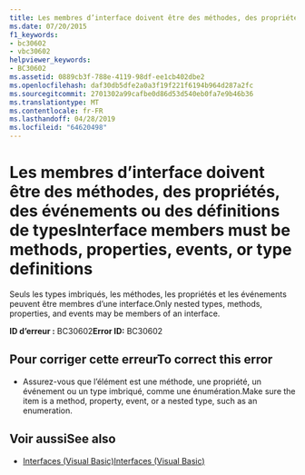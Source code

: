 ```yaml
---
title: Les membres d’interface doivent être des méthodes, des propriétés, des événements ou des définitions de types
ms.date: 07/20/2015
f1_keywords:
- bc30602
- vbc30602
helpviewer_keywords:
- BC30602
ms.assetid: 0889cb3f-788e-4119-98df-ee1cb402dbe2
ms.openlocfilehash: daf30db5dfe2a0a3f19f221f6194b964d287a2fc
ms.sourcegitcommit: 2701302a99cafbe0d86d53d540eb0fa7e9b46b36
ms.translationtype: MT
ms.contentlocale: fr-FR
ms.lasthandoff: 04/28/2019
ms.locfileid: "64620498"
---
```

# <a name="interface-members-must-be-methods-properties-events-or-type-definitions"></a><span data-ttu-id="160a0-102">Les membres d’interface doivent être des méthodes, des propriétés, des événements ou des définitions de types</span><span class="sxs-lookup"><span data-stu-id="160a0-102">Interface members must be methods, properties, events, or type definitions</span></span>
<span data-ttu-id="160a0-103">Seuls les types imbriqués, les méthodes, les propriétés et les événements peuvent être membres d’une interface.</span><span class="sxs-lookup"><span data-stu-id="160a0-103">Only nested types, methods, properties, and events may be members of an interface.</span></span>  
  
 <span data-ttu-id="160a0-104">**ID d’erreur :** BC30602</span><span class="sxs-lookup"><span data-stu-id="160a0-104">**Error ID:** BC30602</span></span>  
  
## <a name="to-correct-this-error"></a><span data-ttu-id="160a0-105">Pour corriger cette erreur</span><span class="sxs-lookup"><span data-stu-id="160a0-105">To correct this error</span></span>  
  
- <span data-ttu-id="160a0-106">Assurez-vous que l’élément est une méthode, une propriété, un événement ou un type imbriqué, comme une énumération.</span><span class="sxs-lookup"><span data-stu-id="160a0-106">Make sure the item is a method, property, event, or a nested type, such as an enumeration.</span></span>  
  
## <a name="see-also"></a><span data-ttu-id="160a0-107">Voir aussi</span><span class="sxs-lookup"><span data-stu-id="160a0-107">See also</span></span>

- [<span data-ttu-id="160a0-108">Interfaces (Visual Basic)</span><span class="sxs-lookup"><span data-stu-id="160a0-108">Interfaces (Visual Basic)</span></span>](~/docs/visual-basic/programming-guide/language-features/interfaces/index.md)
